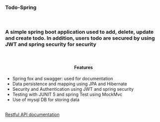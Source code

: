<h3>Todo-Spring<h3><br>
<p>A simple spring boot application used to add, delete, update and create todo. In addition, users todo are secured by using JWT and spring security for security </p><br>
<h4 style="text-align:center">Features</h4>
    <ul>
    <li>Spring fox and swagger: used for documentation</li>
    <li>Data persistence and mapping using JPA and Hibernate</li>
    <li>Security and Authentication using JWT and spring security</li>
    <li>Testing with JUNIT 5 and spring Test using MockMvc</li>
    <li>Use of mysql DB for storing data</li>
    </ul><br>
  <a href="https://todo-spring-001.herokuapp.com/swagger-ui.html">Restful API documentation</a>

